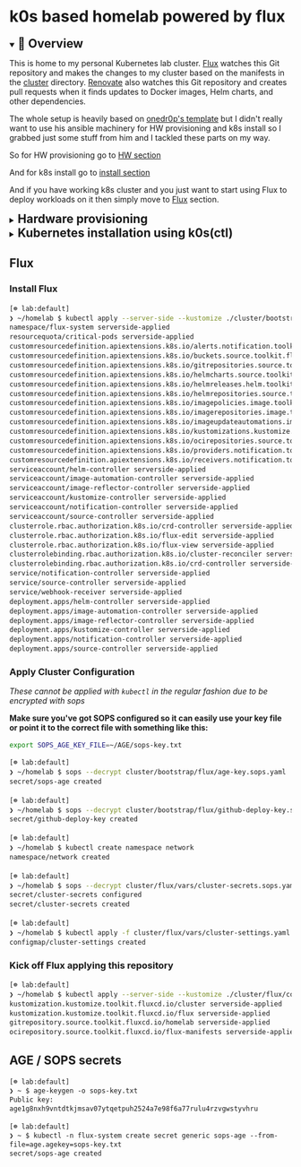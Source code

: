 # k0s based homelab powered by flux

<details open>
<summary><h2 style="display: inline-block; margin: 0;">📖 Overview</h2></summary>

This is home to my personal Kubernetes lab cluster. [Flux](https://github.com/fluxcd/flux2) watches this Git repository and makes the changes to my cluster based on the manifests in the [cluster](./cluster/) directory.
[Renovate](https://github.com/renovatebot/renovate) also watches this Git repository and creates pull requests when it finds updates to Docker images, Helm charts, and other dependencies.

The whole setup is heavily based on [onedr0p's template](https://github.com/onedr0p/flux-cluster-template) but I didn't really want to use his ansible machinery for HW provisioning and k8s install so I grabbed just some stuff from him and I tackled these parts on my way.

So for HW provisioning go to [HW section](https://github.com/fenio/homelab#hardware-provisioning)

And for k8s install go to [install section](https://github.com/fenio/homelab#kubernetes-installation-using-k0sctl)

And if you have working k8s cluster and you just want to start using Flux to deploy workloads on it then simply move to [Flux](https://github.com/fenio/homelab#flux) section.

</details>

<details>
  <summary><h2 style="display: inline-block; margin: 0;">Hardware provisioning</h2></summary>

Few words about my HW setup. Here's a picture of it:

![lab](https://github.com/fenio/dumb-provisioner/blob/main/IMG_0891.jpeg)

NAS runs TrueNAS Scale and it's installed manually as I don't expect it to be reinstalled too often.
K8S related stuff like Dell Wyse terminals and master node which is running on NAS as a VM are being reinstalled from time to time so I had to figure out some way to do it easily.
That's how [dumb provisioner](https://github.com/fenio/dumb-provisioner/) was born.

## 🔧 Hardware

| Device                       | Count | OS Disk Size   | Data Disk Size     | Ram  | Operating System      | Purpose                      |
| ---------------------------- | ----- | -------------- | ------------------ | ---- | --------------------- | ---------------------------- |
| Mikrotik RB4011iGS+5HacQ2HnD | 1     | 512MB          |                    | 1GB  | RouterOS 7.13         | router                       |
| Dell Wyse 5070               | 3     | 16GB           | 128GB              | 12GB | Debian 12.4           | node(s)                      |
| Odroid H3+                   | 1     | 64GB           | 8x480GB SSD        | 32GB | TrueNAS Scale 23.10.1 | k8s storage / master (in vm) |

</details>

<details>
  <summary><h2 style="display: inline-block; margin: 0;">Kubernetes installation using k0s(ctl)</h2></summary>

k0sctl allows to **greatly** simplify k8s install. Below is my configuration file which basically allows me to install whole cluster within minutes.
Obviously every host which is later part of the cluster needs to be accessible via SSH.


```sh
❯ ~ $ cat k0sctl.yaml
apiVersion: k0sctl.k0sproject.io/v1beta1
kind: Cluster
metadata:
  name: lab
spec:
  hosts:
  - ssh:
      address: 10.10.20.99
      user: root
      port: 22
      keyPath: ~/.ssh/id_rsa
    role: controller
    installFlags:
    - --disable-components=metrics-server
  - ssh:
      address: 10.10.20.101
      user: root
      port: 22
      keyPath: ~/.ssh/id_rsa
    role: worker
  - ssh:
      address: 10.10.20.102
      user: root
      port: 22
      keyPath: ~/.ssh/id_rsa
    role: worker
  - ssh:
      address: 10.10.20.103
      user: root
      port: 22
      keyPath: ~/.ssh/id_rsa
    role: worker
  k0s:
    version: 1.28.4+k0s.0
    dynamicConfig: false
    config:
      spec:
        network:
          provider: custom
          kubeProxy:
            disabled: true
        extensions:
          helm:
            repositories:
            - name: cilium
              url: https://helm.cilium.io
            charts:
            - name: cilium
              chartname: cilium/cilium
              version: "1.14.4"
              namespace: kube-system
              values: |2
                bgpControlPlane:
                  enabled: true
                bgp:
                  enabled: false
                  announce:
                    loadbalancerIP: true
                    podCIDR: false
                kubeProxyReplacement: "strict"
                k8sServiceHost: 10.10.20.99
                k8sServicePort: 6443
                global:
                  encryption:
                    enabled: true
                    nodeEncryption: true
                operator:
                  replicas: 1
                ipam:
                  mode: "kubernetes"
                  operator:
                    clusterPoolIPv4PodCIDR: "10.20.0.0/16"
                    clusterPoolIPv4MaskSize: 24
```

Once you've got such configuration you just have to run the following command:

```sh
❯ ~ $ k0sctl apply --config k0sctl.yaml --no-wait

⠀⣿⣿⡇⠀⠀⢀⣴⣾⣿⠟⠁⢸⣿⣿⣿⣿⣿⣿⣿⡿⠛⠁⠀⢸⣿⣿⣿⣿⣿⣿⣿⣿⣿⣿⣿⠀█████████ █████████ ███
⠀⣿⣿⡇⣠⣶⣿⡿⠋⠀⠀⠀⢸⣿⡇⠀⠀⠀⣠⠀⠀⢀⣠⡆⢸⣿⣿⠀⠀⠀⠀⠀⠀⠀⠀⠀⠀███          ███    ███
⠀⣿⣿⣿⣿⣟⠋⠀⠀⠀⠀⠀⢸⣿⡇⠀⢰⣾⣿⠀⠀⣿⣿⡇⢸⣿⣿⣿⣿⣿⣿⣿⣿⣿⣿⣿⠀███          ███    ███
⠀⣿⣿⡏⠻⣿⣷⣤⡀⠀⠀⠀⠸⠛⠁⠀⠸⠋⠁⠀⠀⣿⣿⡇⠈⠉⠉⠉⠉⠉⠉⠉⠉⢹⣿⣿⠀███          ███    ███
⠀⣿⣿⡇⠀⠀⠙⢿⣿⣦⣀⠀⠀⠀⣠⣶⣶⣶⣶⣶⣶⣿⣿⡇⢰⣶⣶⣶⣶⣶⣶⣶⣶⣾⣿⣿⠀█████████    ███    ██████████
k0sctl v0.16.0 Copyright 2023, k0sctl authors.
Anonymized telemetry of usage will be sent to the authors.
By continuing to use k0sctl you agree to these terms:
https://k0sproject.io/licenses/eula
INFO ==> Running phase: Connect to hosts
INFO [ssh] 10.10.20.99:22: connected
INFO [ssh] 10.10.20.103:22: connected
INFO [ssh] 10.10.20.101:22: connected
INFO [ssh] 10.10.20.102:22: connected
INFO ==> Running phase: Detect host operating systems
INFO [ssh] 10.10.20.102:22: is running Debian GNU/Linux 12 (bookworm)
INFO [ssh] 10.10.20.99:22: is running Debian GNU/Linux 12 (bookworm)
INFO [ssh] 10.10.20.103:22: is running Debian GNU/Linux 12 (bookworm)
INFO [ssh] 10.10.20.101:22: is running Debian GNU/Linux 12 (bookworm)
INFO ==> Running phase: Acquire exclusive host lock
INFO ==> Running phase: Prepare hosts
INFO [ssh] 10.10.20.99:22: installing packages (curl)
INFO ==> Running phase: Gather host facts
INFO [ssh] 10.10.20.99:22: using master as hostname
INFO [ssh] 10.10.20.99:22: discovered ens3 as private interface
INFO [ssh] 10.10.20.103:22: using node3 as hostname
INFO [ssh] 10.10.20.102:22: using node2 as hostname
INFO [ssh] 10.10.20.101:22: using node1 as hostname
INFO [ssh] 10.10.20.101:22: discovered enp1s0 as private interface
INFO [ssh] 10.10.20.102:22: discovered enp1s0 as private interface
INFO [ssh] 10.10.20.103:22: discovered enp1s0 as private interface
INFO ==> Running phase: Validate hosts
INFO ==> Running phase: Gather k0s facts
INFO ==> Running phase: Validate facts
INFO ==> Running phase: Download k0s on hosts
INFO [ssh] 10.10.20.101:22: downloading k0s v1.28.4+k0s.0
INFO [ssh] 10.10.20.103:22: downloading k0s v1.28.4+k0s.0
INFO [ssh] 10.10.20.102:22: downloading k0s v1.28.4+k0s.0
INFO [ssh] 10.10.20.99:22: downloading k0s v1.28.4+k0s.0
INFO ==> Running phase: Install k0s binaries on hosts
INFO ==> Running phase: Configure k0s
WARN [ssh] 10.10.20.99:22: generating default configuration
INFO [ssh] 10.10.20.99:22: validating configuration
INFO [ssh] 10.10.20.99:22: configuration was changed, installing new configuration
INFO ==> Running phase: Initialize the k0s cluster
INFO [ssh] 10.10.20.99:22: installing k0s controller
INFO [ssh] 10.10.20.99:22: waiting for the k0s service to start
INFO [ssh] 10.10.20.99:22: waiting for kubernetes api to respond
INFO ==> Running phase: Install workers
INFO [ssh] 10.10.20.101:22: validating api connection to https://10.10.20.99:6443
INFO [ssh] 10.10.20.102:22: validating api connection to https://10.10.20.99:6443
INFO [ssh] 10.10.20.103:22: validating api connection to https://10.10.20.99:6443
INFO [ssh] 10.10.20.99:22: generating token
INFO [ssh] 10.10.20.101:22: writing join token
INFO [ssh] 10.10.20.102:22: writing join token
INFO [ssh] 10.10.20.103:22: writing join token
INFO [ssh] 10.10.20.102:22: installing k0s worker
INFO [ssh] 10.10.20.101:22: installing k0s worker
INFO [ssh] 10.10.20.103:22: installing k0s worker
INFO [ssh] 10.10.20.102:22: starting service
INFO [ssh] 10.10.20.101:22: starting service
INFO [ssh] 10.10.20.103:22: starting service
INFO [ssh] 10.10.20.102:22: waiting for node to become ready
INFO [ssh] 10.10.20.101:22: waiting for node to become ready
INFO [ssh] 10.10.20.103:22: waiting for node to become ready
INFO ==> Running phase: Release exclusive host lock
INFO ==> Running phase: Disconnect from hosts
INFO ==> Finished in 1m25s
INFO k0s cluster version v1.28.4+k0s.0 is now installed
```

And after 1m25s you should end up with working cluster:

```sh
[☸ lab:default]
❯ ~ $ kubectl get nodes
NAME    STATUS   ROLES    AGE     VERSION
node1   Ready    <none>   2d21h   v1.28.4+k0s
node2   Ready    <none>   2d21h   v1.28.4+k0s
node3   Ready    <none>   2d21h   v1.28.4+k0s
```
</details>

## Flux

### Install Flux

```sh
[☸ lab:default]
❯ ~/homelab $ kubectl apply --server-side --kustomize ./cluster/bootstrap/flux
namespace/flux-system serverside-applied
resourcequota/critical-pods serverside-applied
customresourcedefinition.apiextensions.k8s.io/alerts.notification.toolkit.fluxcd.io serverside-applied
customresourcedefinition.apiextensions.k8s.io/buckets.source.toolkit.fluxcd.io serverside-applied
customresourcedefinition.apiextensions.k8s.io/gitrepositories.source.toolkit.fluxcd.io serverside-applied
customresourcedefinition.apiextensions.k8s.io/helmcharts.source.toolkit.fluxcd.io serverside-applied
customresourcedefinition.apiextensions.k8s.io/helmreleases.helm.toolkit.fluxcd.io serverside-applied
customresourcedefinition.apiextensions.k8s.io/helmrepositories.source.toolkit.fluxcd.io serverside-applied
customresourcedefinition.apiextensions.k8s.io/imagepolicies.image.toolkit.fluxcd.io serverside-applied
customresourcedefinition.apiextensions.k8s.io/imagerepositories.image.toolkit.fluxcd.io serverside-applied
customresourcedefinition.apiextensions.k8s.io/imageupdateautomations.image.toolkit.fluxcd.io serverside-applied
customresourcedefinition.apiextensions.k8s.io/kustomizations.kustomize.toolkit.fluxcd.io serverside-applied
customresourcedefinition.apiextensions.k8s.io/ocirepositories.source.toolkit.fluxcd.io serverside-applied
customresourcedefinition.apiextensions.k8s.io/providers.notification.toolkit.fluxcd.io serverside-applied
customresourcedefinition.apiextensions.k8s.io/receivers.notification.toolkit.fluxcd.io serverside-applied
serviceaccount/helm-controller serverside-applied
serviceaccount/image-automation-controller serverside-applied
serviceaccount/image-reflector-controller serverside-applied
serviceaccount/kustomize-controller serverside-applied
serviceaccount/notification-controller serverside-applied
serviceaccount/source-controller serverside-applied
clusterrole.rbac.authorization.k8s.io/crd-controller serverside-applied
clusterrole.rbac.authorization.k8s.io/flux-edit serverside-applied
clusterrole.rbac.authorization.k8s.io/flux-view serverside-applied
clusterrolebinding.rbac.authorization.k8s.io/cluster-reconciler serverside-applied
clusterrolebinding.rbac.authorization.k8s.io/crd-controller serverside-applied
service/notification-controller serverside-applied
service/source-controller serverside-applied
service/webhook-receiver serverside-applied
deployment.apps/helm-controller serverside-applied
deployment.apps/image-automation-controller serverside-applied
deployment.apps/image-reflector-controller serverside-applied
deployment.apps/kustomize-controller serverside-applied
deployment.apps/notification-controller serverside-applied
deployment.apps/source-controller serverside-applied
```

### Apply Cluster Configuration

_These cannot be applied with `kubectl` in the regular fashion due to be encrypted with sops_

**Make sure you've got SOPS configured so it can easily use your key file or point it to the correct file with something like this:**

```sh
export SOPS_AGE_KEY_FILE=~/AGE/sops-key.txt
```

```sh
[☸ lab:default]
❯ ~/homelab $ sops --decrypt cluster/bootstrap/flux/age-key.sops.yaml | kubectl apply -f -
secret/sops-age created

[☸ lab:default]
❯ ~/homelab $ sops --decrypt cluster/bootstrap/flux/github-deploy-key.sops.yaml | kubectl apply -f -
secret/github-deploy-key created

[☸ lab:default]
❯ ~/homelab $ kubectl create namespace network
namespace/network created

[☸ lab:default]
❯ ~/homelab $ sops --decrypt cluster/flux/vars/cluster-secrets.sops.yaml | kubectl apply -f -
secret/cluster-secrets configured
secret/cluster-secrets created

[☸ lab:default]
❯ ~/homelab $ kubectl apply -f cluster/flux/vars/cluster-settings.yaml
configmap/cluster-settings created
```

### Kick off Flux applying this repository

```sh
[☸ lab:default]
❯ ~/homelab $ kubectl apply --server-side --kustomize ./cluster/flux/config
kustomization.kustomize.toolkit.fluxcd.io/cluster serverside-applied
kustomization.kustomize.toolkit.fluxcd.io/flux serverside-applied
gitrepository.source.toolkit.fluxcd.io/homelab serverside-applied
ocirepository.source.toolkit.fluxcd.io/flux-manifests serverside-applied
```


## AGE / SOPS secrets

```
[☸ lab:default]
❯ ~ $ age-keygen -o sops-key.txt
Public key: age1g8nxh9vntdtkjmsav07ytqetpuh2524a7e98f6a77rulu4rzvgwstyvhru

[☸ lab:default]
❯ ~ $ kubectl -n flux-system create secret generic sops-age --from-file=age.agekey=sops-key.txt
secret/sops-age created

```

